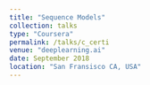 ```yaml
---
title: "Sequence Models"
collection: talks
type: "Coursera"
permalink: /talks/c_certi
venue: "deeplearning.ai"
date: September 2018
location: "San Fransisco CA, USA"
---
```

